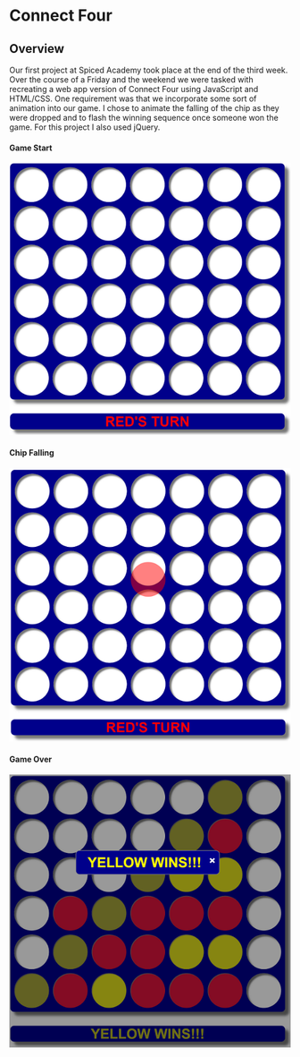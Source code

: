 # Connect Four

## Overview

Our first project at Spiced Academy took place at the end of the third week. Over the course of a Friday and the weekend we were tasked with recreating a web app version of Connect Four using JavaScript and HTML/CSS. One requirement was that we incorporate some sort of animation into our game. I chose to animate the falling of the chip as they were dropped and to flash the winning sequence once someone won the game. For this project I also used jQuery.

#### Game Start

![Alt text](/screenshots/game_start.png?raw=true "Game Start")

#### Chip Falling

![Alt text](/screenshots/falling_chip.png?raw=true "Falling Chip")

#### Game Over

![Alt text](/screenshots/game_over.png?raw=true "Game Over")
